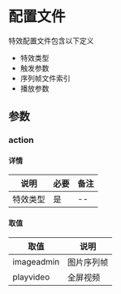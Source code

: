 # 配置文件

特效配置文件包含以下定义
+ 特效类型
+ 触发参数
+ 序列帧文件索引
+ 播放参数

## 参数

### action
#### 详情
|说明|必要|备注|
|---|---|---|
|特效类型|是|--|

#### 取值
|取值|说明|
|---|---|
|imageadmin|图片序列帧|
|playvideo|全屏视频|

